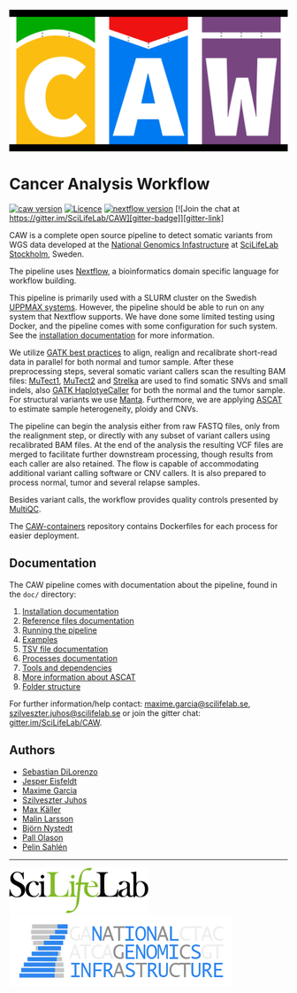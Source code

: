 [![](doc/images/CAW-logo.png "CAW")][caw-site-link]

# Cancer Analysis Workflow

[![caw version][version-badge]][version-link] [![Licence][licence-badge]][licence-link] [![nextflow version][nextflow-badge]][nextflow-link] [![Join the chat at https://gitter.im/SciLifeLab/CAW][gitter-badge]][gitter-link]

CAW is a complete open source pipeline to detect somatic variants from WGS data developed at the [National Genomics Infastructure][ngi-link] at [SciLifeLab Stockholm][scilifelab-stockholm-link], Sweden.

The pipeline uses [Nextflow][nextflow-link], a bioinformatics domain specific language for workflow building.

This pipeline is primarily used with a SLURM cluster on the Swedish [UPPMAX systems](https://www.uppmax.uu.se/). However, the pipeline should be able to run on any system that Nextflow supports. We have done some limited testing using Docker, and the pipeline comes with some configuration for such system. See the [installation documentation](doc/INSTALL.md) for more information.

We utilize [GATK best practices](https://software.broadinstitute.org/gatk/best-practices/) to align, realign and recalibrate short-read data in parallel for both normal and tumor sample. After these preprocessing steps, several somatic variant callers scan the resulting BAM files: [MuTect1][mutect1-link], [MuTect2][gatk-link] and [Strelka][strelka-link] are used to find somatic SNVs and small indels, also [GATK HaplotyeCaller][gatk-link] for both the normal and the tumor sample. For structural variants we use [Manta][manta-link]. Furthermore, we are applying [ASCAT][ascat-link] to estimate sample heterogeneity, ploidy and CNVs.

The pipeline can begin the analysis either from raw FASTQ files, only from the realignment step, or directly with any subset of variant callers using recalibrated BAM files. At the end of the analysis the resulting VCF files are merged to facilitate further downstream processing, though results from each caller are also retained. The flow is capable of accommodating additional variant calling software or CNV callers. It is also prepared to process normal, tumor and several relapse samples.

Besides variant calls, the workflow provides quality controls presented by [MultiQC][multiqc-link].

The [CAW-containers](https://github.com/SciLifeLab/CAW-containers) repository contains Dockerfiles for each process for easier deployment.

## Documentation

The CAW pipeline comes with documentation about the pipeline, found in the `doc/` directory:

1. [Installation documentation](doc/INSTALL.md)
2. [Reference files documentation](doc/REFERENCES.md)
3. [Running the pipeline](doc/USAGE.md)
4. [Examples](doc/USE_CASES.md)
5. [TSV file documentation](doc/TSV.md)
6. [Processes documentation](doc/PROCESS.md)
7. [Tools and dependencies](doc/TOOLS.md)
8. [More information about ASCAT](doc/ASCAT.md)
9. [Folder structure](doc/FOLDER.md)

For further information/help contact: maxime.garcia@scilifelab.se, szilveszter.juhos@scilifelab.se or join the gitter chat: [gitter.im/SciLifeLab/CAW][gitter-link].

## Authors

- [Sebastian DiLorenzo](https://github.com/Sebastian-D)
- [Jesper Eisfeldt](https://github.com/J35P312)
- [Maxime Garcia](https://github.com/MaxUlysse)
- [Szilveszter Juhos](https://github.com/szilvajuhos)
- [Max Käller](https://github.com/gulfshores)
- [Malin Larsson](https://github.com/malinlarsson)
- [Björn Nystedt](https://github.com/bjornnystedt)
- [Pall Olason](https://github.com/pallolason)
- [Pelin Sahlén](https://github.com/pelinakan)

--------------------------------------------------------------------------------

[![](doc/images/SciLifeLab_logo.png "SciLifeLab")][scilifelab-link] [![](doc/images/NGI-final-small.png "NGI")][ngi-link]

[ascat-link]: https://github.com/Crick-CancerGenomics/ascat
[caw-site-link]: http://opensource.scilifelab.se/projects/caw/
[gatk-link]: https://github.com/broadgsa/gatk-protected
[gitter-badge]: https://badges.gitter.im/SciLifeLab/CAW.svg
[gitter-link]: https://gitter.im/SciLifeLab/CAW
[licence-badge]: https://img.shields.io/github/license/SciLifeLab/CAW.svg
[licence-link]: https://github.com/SciLifeLab/CAW/blob/master/LICENSE
[manta-link]: https://github.com/Illumina/manta
[multiqc-link]: https://github.com/ewels/MultiQC/
[mutect1-link]: https://github.com/broadinstitute/mutect
[nextflow-badge]: https://img.shields.io/badge/nextflow-%E2%89%A50.22.2-brightgreen.svg
[nextflow-link]: https://www.nextflow.io/
[ngi-link]: https://ngisweden.scilifelab.se/
[scilifelab-link]: http://www.scilifelab.se/
[scilifelab-stockholm-link]: https://www.scilifelab.se/platforms/ngi/
[strelka-link]: https://github.com/Illumina/strelka
[version-badge]: https://img.shields.io/github/release/SciLifeLab/CAW.svg
[version-link]: https://github.com/SciLifeLab/CAW/releases/latest
